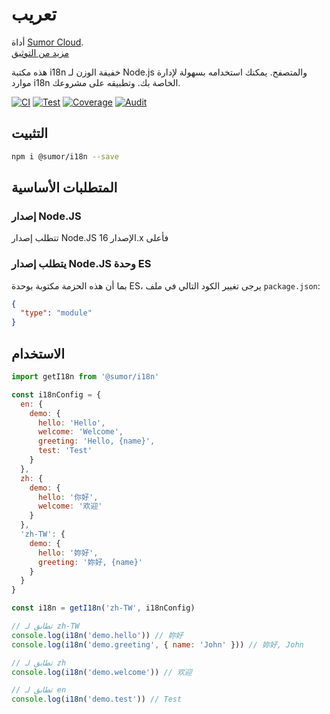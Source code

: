# تعريب

أداة [Sumor Cloud](https://sumor.cloud).  
[مزيد من التوثيق](https://sumor.cloud/i18n)

هذه مكتبة i18n خفيفة الوزن لـ Node.js والمتصفح.
يمكنك استخدامه بسهولة لإدارة موارد i18n الخاصة بك.
وتطبيقه على مشروعك.

[![CI](https://github.com/sumor-cloud/i18n/actions/workflows/ci.yml/badge.svg)](https://github.com/sumor-cloud/i18n/actions/workflows/ci.yml)
[![Test](https://github.com/sumor-cloud/i18n/actions/workflows/ut.yml/badge.svg)](https://github.com/sumor-cloud/i18n/actions/workflows/ut.yml)
[![Coverage](https://github.com/sumor-cloud/i18n/actions/workflows/coverage.yml/badge.svg)](https://github.com/sumor-cloud/i18n/actions/workflows/coverage.yml)
[![Audit](https://github.com/sumor-cloud/i18n/actions/workflows/audit.yml/badge.svg)](https://github.com/sumor-cloud/i18n/actions/workflows/audit.yml)

## التثبيت

```bash
npm i @sumor/i18n --save
```

## المتطلبات الأساسية

### إصدار Node.JS

تتطلب إصدار Node.JS الإصدار 16.x فأعلى

### يتطلب إصدار Node.JS وحدة ES

بما أن هذه الحزمة مكتوبة بوحدة ES،
يرجى تغيير الكود التالي في ملف `package.json`:

```json
{
  "type": "module"
}
```

## الاستخدام

```javascript
import getI18n from '@sumor/i18n'

const i18nConfig = {
  en: {
    demo: {
      hello: 'Hello',
      welcome: 'Welcome',
      greeting: 'Hello, {name}',
      test: 'Test'
    }
  },
  zh: {
    demo: {
      hello: '你好',
      welcome: '欢迎'
    }
  },
  'zh-TW': {
    demo: {
      hello: '妳好',
      greeting: '妳好, {name}'
    }
  }
}

const i18n = getI18n('zh-TW', i18nConfig)

// تطابق لـ zh-TW
console.log(i18n('demo.hello')) // 妳好
console.log(i18n('demo.greeting', { name: 'John' })) // 妳好, John

// تطابق لـ zh
console.log(i18n('demo.welcome')) // 欢迎

// تطابق لـ en
console.log(i18n('demo.test')) // Test
```
